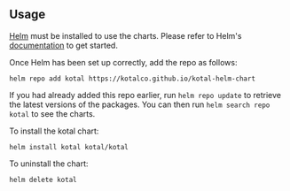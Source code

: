 ## Usage

[Helm](https://helm.sh) must be installed to use the charts.  Please refer to
Helm's [documentation](https://helm.sh/docs) to get started.

Once Helm has been set up correctly, add the repo as follows:

    helm repo add kotal https://kotalco.github.io/kotal-helm-chart

If you had already added this repo earlier, run `helm repo update` to retrieve
the latest versions of the packages.  You can then run `helm search repo kotal` to see the charts.

To install the kotal chart:

    helm install kotal kotal/kotal

To uninstall the chart:

    helm delete kotal
